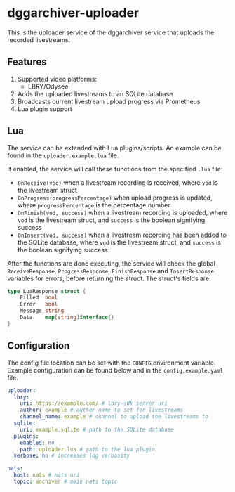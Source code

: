 # dggarchiver-uploader
This is the uploader service of the dggarchiver service that uploads the recorded livestreams.

## Features

1. Supported video platforms:
   - LBRY/Odysee
2. Adds the uploaded livestreams to an SQLite database
3. Broadcasts current livestream upload progress via Prometheus
4. Lua plugin support

## Lua

The service can be extended with Lua plugins/scripts. An example can be found in the ```uploader.example.lua``` file.

If enabled, the service will call these functions from the specified ```.lua``` file:
- ```OnReceive(vod)``` when a livestream recording is received, where ```vod``` is the livestream struct
- ```OnProgress(progressPercentage)``` when upload progress is updated, where ```progressPercentage``` is the percentage number
- ```OnFinish(vod, success)``` when a livestream recording is uploaded, where ```vod``` is the livestream struct, and ```success``` is the boolean signifying success
- ```OnInsert(vod, success)``` when a livestream recording has been added to the SQLite database, where ```vod``` is the livestream struct, and ```success``` is the boolean signifying success

After the functions are done executing, the service will check the global ```ReceiveResponse```, ```ProgressResponse```, ```FinishResponse``` and ```InsertResponse``` variables for errors, before returning the struct. The struct's fields are:
```go
type LuaResponse struct {
	Filled  bool
	Error   bool
	Message string
	Data    map[string]interface{}
}
```

## Configuration

The config file location can be set with the ```CONFIG``` environment variable. Example configuration can be found below and in the ```config.example.yaml``` file.

```yaml
uploader:
  lbry:
    uri: https://example.com/ # lbry-sdk server uri
    author: example # author name to set for livestreams
    channel_name: example # channel to upload the livestreams to
  sqlite: 
    uri: example.sqlite # path to the SQLite database
  plugins:
    enabled: no
    path: uploader.lua # path to the lua plugin
  verbose: no # increases log verbosity

nats:
  host: nats # nats uri
  topic: archiver # main nats topic
```